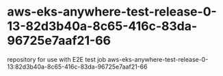 # aws-eks-anywhere-test-release-0-13-82d3b40a-8c65-416c-83da-96725e7aaf21-66
repository for use with E2E test job aws-eks-anywhere-test-release-0-13:82d3b40a-8c65-416c-83da-96725e7aaf21-66
